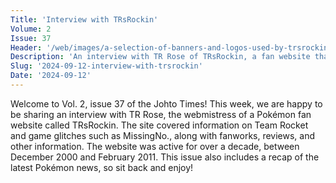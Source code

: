 ```yaml
---
Title: 'Interview with TRsRockin'
Volume: 2
Issue: 37
Header: '/web/images/a-selection-of-banners-and-logos-used-by-trsrockin-throughout-the-years.png'
Description: 'An interview with TR Rose of TRsRockin, a fan website that was active between 2000–2011. Plus, a recap of the latest Pokémon news and more from the Johto Times mailbag'
Slug: '2024-09-12-interview-with-trsrockin'
Date: '2024-09-12'
---
```

Welcome to Vol. 2, issue 37 of the Johto Times! This week, we are happy to be sharing an interview with TR Rose, the webmistress of a Pokémon fan website called TRsRockin. The site covered information on Team Rocket and game glitches such as MissingNo., along with fanworks, reviews, and other information. The website was active for over a decade, between December 2000 and February 2011. This issue also includes a recap of the latest Pokémon news, so sit back and enjoy!